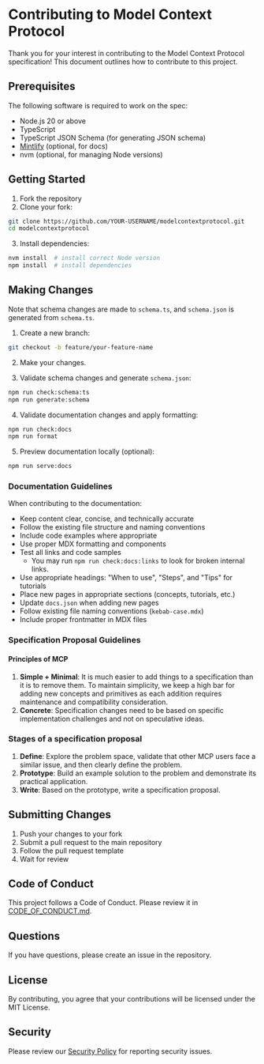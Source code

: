 # Contributing to Model Context Protocol

Thank you for your interest in contributing to the Model Context Protocol specification!
This document outlines how to contribute to this project.

## Prerequisites

The following software is required to work on the spec:

- Node.js 20 or above
- TypeScript
- TypeScript JSON Schema (for generating JSON schema)
- [Mintlify](https://mintlify.com/) (optional, for docs)
- nvm (optional, for managing Node versions)

## Getting Started

1. Fork the repository
2. Clone your fork:

```bash
git clone https://github.com/YOUR-USERNAME/modelcontextprotocol.git
cd modelcontextprotocol
```

3. Install dependencies:

```bash
nvm install  # install correct Node version
npm install  # install dependencies
```

## Making Changes

Note that schema changes are made to `schema.ts`, and `schema.json` is generated from
`schema.ts`.

1. Create a new branch:

```bash
git checkout -b feature/your-feature-name
```

2. Make your changes.

3. Validate schema changes and generate `schema.json`:

```bash
npm run check:schema:ts
npm run generate:schema
```

4. Validate documentation changes and apply formatting:

```bash
npm run check:docs
npm run format
```

5. Preview documentation locally (optional):

```bash
npm run serve:docs
```

### Documentation Guidelines

When contributing to the documentation:

- Keep content clear, concise, and technically accurate
- Follow the existing file structure and naming conventions
- Include code examples where appropriate
- Use proper MDX formatting and components
- Test all links and code samples
  - You may run `npm run check:docs:links` to look for broken internal links.
- Use appropriate headings: "When to use", "Steps", and "Tips" for tutorials
- Place new pages in appropriate sections (concepts, tutorials, etc.)
- Update `docs.json` when adding new pages
- Follow existing file naming conventions (`kebab-case.mdx`)
- Include proper frontmatter in MDX files

### Specification Proposal Guidelines

#### Principles of MCP

1. **Simple + Minimal**: It is much easier to add things to a specification than it is to
   remove them. To maintain simplicity, we keep a high bar for adding new concepts and
   primitives as each addition requires maintenance and compatibility consideration.
2. **Concrete**: Specification changes need to be based on specific implementation
   challenges and not on speculative ideas.

### Stages of a specification proposal

1. **Define**: Explore the problem space, validate that other MCP users face a similar
   issue, and then clearly define the problem.
2. **Prototype**: Build an example solution to the problem and demonstrate its practical
   application.
3. **Write**: Based on the prototype, write a specification proposal.

## Submitting Changes

1. Push your changes to your fork
2. Submit a pull request to the main repository
3. Follow the pull request template
4. Wait for review

## Code of Conduct

This project follows a Code of Conduct. Please review it in
[CODE_OF_CONDUCT.md](CODE_OF_CONDUCT.md).

## Questions

If you have questions, please create an issue in the repository.

## License

By contributing, you agree that your contributions will be licensed under the MIT
License.

## Security

Please review our [Security Policy](SECURITY.md) for reporting security issues.

